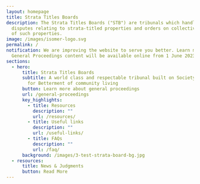 ```yaml
---
layout: homepage
title: Strata Titles Boards
description: The Strata Titles Boards ("STB") are tribunals which handle
  disputes relating to strata-titled properties and orders on collective sales
  of such properties.
image: /images/isomer-logo.svg
permalink: /
notification: We are improving the website to serve you better. Learn more about
  General Proceedings content will be available online from 1 June 2023.
sections:
  - hero:
      title: Strata Titles Boards
      subtitle: A world class and respectable tribunal built on Society’s Trust and
        for Betterment of community living
      button: Learn more about general proceedings
      url: /general-proceedings
      key_highlights:
        - title: Resources
          description: ""
          url: /resources/
        - title: Useful links
          description: ""
          url: /useful-links/
        - title: FAQs
          description: ""
          url: /faq/
      background: /images/3-test-strata-board-bg.jpg
  - resources:
      title: News & Judgments
      button: Read More
---
```

